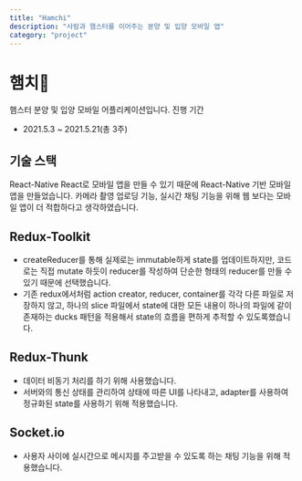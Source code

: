 ```yaml
---
title: "Hamchi"
description: "사람과 햄스터를 이어주는 분양 및 입양 모바일 앱"
category: "project"
---
```


# 햄치🐹

햄스터 분양 및 입양 모바일 어플리케이션입니다.
진행 기간

- 2021.5.3 ~ 2021.5.21(총 3주)

## 기술 스택

React-Native
React로 모바일 앱을 만들 수 있기 때문에 React-Native 기반 모바일 앱을 만들었습니다.
카메라 촬영 업로딩 기능, 실시간 채팅 기능을 위해 웹 보다는 모바일 앱이 더 적합하다고 생각하였습니다.

## Redux-Toolkit

- createReducer를 통해 실제로는 immutable하게 state를 업데이트하지만, 코드로는 직접 mutate 하듯이 reducer를 작성하여 단순한 형태의 reducer를 만들 수 있기 때문에 선택했습니다.
- 기존 redux에서처럼 action creator, reducer, container를 각각 다른 파일로 저장하지 않고, 하나의 slice 파일에서 state에 대한 모든 내용이 하나의 파일에 같이 존재하는 ducks 패턴을 적용해서 state의 흐름을 편하게 추적할 수 있도록했습니다.

## Redux-Thunk

- 데이터 비동기 처리를 하기 위해 사용했습니다.
- 서버와의 통신 상태를 관리하여 상태에 따른 UI를 나타내고, adapter를 사용하여 정규화된 state를 사용하기 위해 적용했습니다.

## Socket.io

- 사용자 사이에 실시간으로 메시지를 주고받을 수 있도록 하는 채팅 기능을 위해 적용했습니다.
